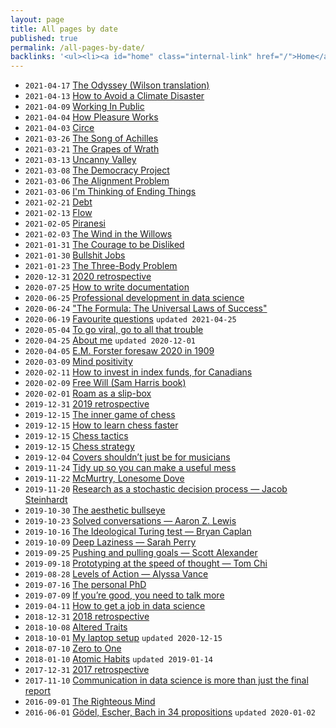 ```yaml
---
layout: page
title: All pages by date
published: true
permalink: /all-pages-by-date/
backlinks: '<ul><li><a id="home" class="internal-link" href="/">Home</a></li></ul>'
---
```


* `2021-04-17` <a id="homer-odyssey" class="internal-link" href="/homer-odyssey/">The Odyssey (Wilson translation)</a>
* `2021-04-13` <a id="gates-climate-disaster" class="internal-link" href="/gates-climate-disaster/">How to Avoid a Climate Disaster</a>
* `2021-04-09` <a id="eghbal-working-in-public" class="internal-link" href="/eghbal-working-in-public/">Working In Public</a>
* `2021-04-04` <a id="bloom-how-pleasure-works" class="internal-link" href="/bloom-how-pleasure-works/">How Pleasure Works</a>
* `2021-04-03` <a id="miller-circe" class="internal-link" href="/miller-circe/">Circe</a>
* `2021-03-26` <a id="miller-song-of-achilles" class="internal-link" href="/miller-song-of-achilles/">The Song of Achilles</a>
* `2021-03-21` <a id="steinbeck-grapes-of-wrath" class="internal-link" href="/steinbeck-grapes-of-wrath/">The Grapes of Wrath</a>
* `2021-03-13` <a id="wiener-uncanny-valley" class="internal-link" href="/wiener-uncanny-valley/">Uncanny Valley</a>
* `2021-03-08` <a id="graeber-democracy-project" class="internal-link" href="/graeber-democracy-project/">The Democracy Project</a>
* `2021-03-06` <a id="christian-alignment-problem" class="internal-link" href="/christian-alignment-problem/">The Alignment Problem</a>
* `2021-03-06` <a id="reid-ending-things" class="internal-link" href="/reid-ending-things/">I'm Thinking of Ending Things</a>
* `2021-02-21` <a id="graeber-debt" class="internal-link" href="/graeber-debt/">Debt</a>
* `2021-02-13` <a id="csikszentmihalyi-flow" class="internal-link" href="/csikszentmihalyi-flow/">Flow</a>
* `2021-02-05` <a id="clarke-piranesi" class="internal-link" href="/clarke-piranesi/">Piranesi</a>
* `2021-02-03` <a id="grahame-wind-in-the-willows" class="internal-link" href="/grahame-wind-in-the-willows/">The Wind in the Willows</a>
* `2021-01-31` <a id="kishimi-koga-courage" class="internal-link" href="/kishimi-koga-courage/">The Courage to be Disliked</a>
* `2021-01-30` <a id="graeber-bullshit-jobs" class="internal-link" href="/graeber-bullshit-jobs/">Bullshit Jobs</a>
* `2021-01-23` <a id="cixin-three-body-problem" class="internal-link" href="/cixin-three-body-problem/">The Three-Body Problem</a>
* `2020-12-31` <a id="retrospective-2020" class="internal-link" href="/retrospective-2020/">2020 retrospective</a>
* `2020-07-25` <a id="how-to-write-documentation" class="internal-link" href="/how-to-write-documentation/">How to write documentation</a>
* `2020-06-25` <a id="professional-development-in-data-science" class="internal-link" href="/professional-development-in-data-science/">Professional development in data science</a>
* `2020-06-24` <a id="barabasi-the-formula" class="internal-link" href="/barabasi-the-formula/">"The Formula: The Universal Laws of Success"</a>
* `2020-06-19` <a id="favourite-questions" class="internal-link" href="/favourite-questions/">Favourite questions</a> `updated 2021-04-25`
* `2020-05-04` <a id="to-go-viral-go-to-all-that-trouble" class="internal-link" href="/to-go-viral-go-to-all-that-trouble/">To go viral, go to all that trouble</a>
* `2020-04-25` <a id="about-me" class="internal-link" href="/about-me/">About me</a> `updated 2020-12-01`
* `2020-04-05` <a id="the-machine-stops" class="internal-link" href="/the-machine-stops/">E.M. Forster foresaw 2020 in 1909</a>
* `2020-03-09` <a id="mind-positivity" class="internal-link" href="/mind-positivity/">Mind positivity</a>
* `2020-02-11` <a id="how-to-invest-in-index-funds" class="internal-link" href="/how-to-invest-in-index-funds/">How to invest in index funds, for Canadians</a>
* `2020-02-09` <a id="harris-free-will" class="internal-link" href="/harris-free-will/">Free Will (Sam Harris book)</a>
* `2020-02-01` <a id="roam-as-a-slip-box" class="internal-link" href="/roam-as-a-slip-box/">Roam as a slip-box</a>
* `2019-12-31` <a id="retrospective-2019" class="internal-link" href="/retrospective-2019/">2019 retrospective</a>
* `2019-12-15` <a id="inner-game-of-chess" class="internal-link" href="/inner-game-of-chess/">The inner game of chess</a>
* `2019-12-15` <a id="how-to-learn-chess-faster" class="internal-link" href="/how-to-learn-chess-faster/">How to learn chess faster</a>
* `2019-12-15` <a id="chess-tactics" class="internal-link" href="/chess-tactics/">Chess tactics</a>
* `2019-12-15` <a id="chess-strategy" class="internal-link" href="/chess-strategy/">Chess strategy</a>
* `2019-12-04` <a id="covers-shouldnt-just-be-for-musicians" class="internal-link" href="/covers-shouldnt-just-be-for-musicians/">Covers shouldn’t just be for musicians</a>
* `2019-11-24` <a id="tidy-up" class="internal-link" href="/tidy-up/">Tidy up so you can make a useful mess</a>
* `2019-11-22` <a id="mcmurtry-lonesome-dove" class="internal-link" href="/mcmurtry-lonesome-dove/">McMurtry, Lonesome Dove</a>
* `2019-11-20` <a id="research-as-a-stochastic-decision-process" class="internal-link" href="/research-as-a-stochastic-decision-process/">Research as a stochastic decision process — Jacob Steinhardt</a>
* `2019-10-30` <a id="aesthetic-bullseye" class="internal-link" href="/aesthetic-bullseye/">The aesthetic bullseye</a>
* `2019-10-23` <a id="solved-conversations" class="internal-link" href="/solved-conversations/">Solved conversations — Aaron Z. Lewis</a>
* `2019-10-16` <a id="ideological-turing-test" class="internal-link" href="/ideological-turing-test/">The Ideological Turing test — Bryan Caplan</a>
* `2019-10-09` <a id="deep-laziness" class="internal-link" href="/deep-laziness/">Deep Laziness — Sarah Perry</a>
* `2019-09-25` <a id="pushing-and-pulling-goals" class="internal-link" href="/pushing-and-pulling-goals/">Pushing and pulling goals — Scott Alexander</a>
* `2019-09-18` <a id="prototyping-at-the-speed-of-thought" class="internal-link" href="/prototyping-at-the-speed-of-thought/">Prototyping at the speed of thought — Tom Chi</a>
* `2019-08-28` <a id="levels-of-action" class="internal-link" href="/levels-of-action/">Levels of Action — Alyssa Vance</a>
* `2019-07-16` <a id="personal-phd" class="internal-link" href="/personal-phd/">The personal PhD</a>
* `2019-07-09` <a id="talk-more" class="internal-link" href="/talk-more/">If you’re good, you need to talk more</a>
* `2019-04-11` <a id="how-to-get-a-job-in-data-science" class="internal-link" href="/how-to-get-a-job-in-data-science/">How to get a job in data science</a>
* `2018-12-31` <a id="retrospective-2018" class="internal-link" href="/retrospective-2018/">2018 retrospective</a>
* `2018-10-08` <a id="goleman-and-davidson-altered-traits" class="internal-link" href="/goleman-and-davidson-altered-traits/">Altered Traits</a>
* `2018-10-01` <a id="laptop-setup" class="internal-link" href="/laptop-setup/">My laptop setup</a> `updated 2020-12-15`
* `2018-07-10` <a id="thiel-zero-to-one" class="internal-link" href="/thiel-zero-to-one/">Zero to One</a>
* `2018-01-10` <a id="clear-atomic-habits" class="internal-link" href="/clear-atomic-habits/">Atomic Habits</a> `updated 2019-01-14`
* `2017-12-31` <a id="retrospective-2017" class="internal-link" href="/retrospective-2017/">2017 retrospective</a>
* `2017-11-10` <a id="communication-in-data-science" class="internal-link" href="/communication-in-data-science/">Communication in data science is more than just the final report</a>
* `2016-09-01` <a id="haidt-righteous-mind" class="internal-link" href="/haidt-righteous-mind/">The Righteous Mind</a>
* `2016-06-01` <a id="hofstadter-godel-escher-bach" class="internal-link" href="/hofstadter-godel-escher-bach/">Gödel, Escher, Bach in 34 propositions</a> `updated 2020-01-02`
